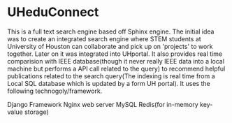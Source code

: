 # UHeduConnect
This is a full text search engine based off Sphinx engine. The initial idea was to create an integrated search engine where STEM students at University of Houston can collaborate and pick up on 'projects' to work together. Later on it was integrated into UHportal. It also provides real time comparision with IEEE database(though it never really IEEE data into a local machine but performs a API call related to the query) to recommend helpful publications related to the search query(The indexing is real time from a Local SQL database which is updated by a form UH portal). It uses the following technogoly/framework. 

Django Framework 
Nginx web server 
MySQL 
Redis(for in-memory key-value storage) 
